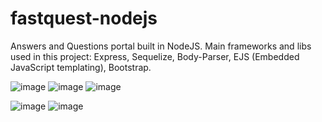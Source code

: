 # fastquest-nodejs
Answers and Questions portal built in NodeJS.
Main frameworks and libs used in this project:
  Express,
  Sequelize,
  Body-Parser,
  EJS (Embedded JavaScript templating),
  Bootstrap.
  
![image](https://img.shields.io/badge/Node.js-43853D?style=for-the-badge&logo=node.js&logoColor=white)
![image](https://img.shields.io/badge/Express.js-404D59?style=for-the-badge)
![image](https://lh3.googleusercontent.com/G1MSV1BbCCagrSqiXICWtrvnpk8_cM068yfbu3aNVnNbSSTrAMlgEcez725b8-b2Xd6SStLh0Z1BdfcznsrN=w1920-h969)

![image](https://img.shields.io/badge/Bootstrap-563D7C?style=for-the-badge&logo=bootstrap&logoColor=white)
![image](https://img.shields.io/badge/JavaScript-F7DF1E?style=for-the-badge&logo=javascript&logoColor=black)

